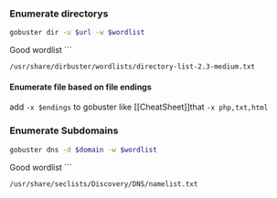 ### Enumerate directorys
```bash
gobuster dir -u $url -w $wordlist 
```

Good wordlist ```
```path
/usr/share/dirbuster/wordlists/directory-list-2.3-medium.txt
```

#### Enumerate file based on file endings
add `-x $endings` to gobuster like [[CheatSheet]]that `-x php,txt,html`

### Enumerate Subdomains
```bash
gobuster dns -d $domain -w $wordlist
```

Good wordlist ```
```path
/usr/share/seclists/Discovery/DNS/namelist.txt
```